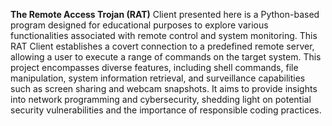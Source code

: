 **The Remote Access Trojan (RAT)** Client presented here is a Python-based 
program designed for educational purposes to explore various functionalities 
associated with remote control and system monitoring. This RAT Client 
establishes a covert connection to a predefined remote server, allowing a user to 
execute a range of commands on the target system. This project encompasses 
diverse features, including shell commands, file manipulation, system 
information retrieval, and surveillance capabilities such as screen sharing and 
webcam snapshots. It aims to provide insights into network programming and 
cybersecurity, shedding light on potential security vulnerabilities and the 
importance of responsible coding practices.

